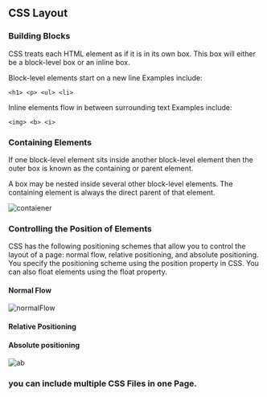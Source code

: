 ## CSS Layout
### Building Blocks

CSS treats each HTML element as if it is in its own box. This box will either be a block-level box or an inline box.

Block-level elements start on a new line Examples include:

`<h1> <p> <ul> <li>`

Inline elements flow in between surrounding text Examples include:

`<img> <b> <i>`

### Containing Elements
If one block-level element sits inside another block-level element then the outer box is known as the containing or parent element.

A box may be nested inside several other block-level elements. The containing element is always the direct parent of that element.

![contaiener](https://i.stack.imgur.com/iejBS.png)

### Controlling the Position of Elements

CSS has the following positioning schemes that allow you to control the layout of a page: normal flow, relative positioning, and absolute positioning. You specify the positioning scheme using the position property in CSS. You can also float elements using the float property.

#### Normal Flow
![normalFlow](https://image.slidesharecdn.com/css-160124050959/95/css-79-638.jpg?cb=1453612252)

#### Relative Positioning
#### Absolute positioning

![ab](https://i.stack.imgur.com/wA8sA.gif)

### you can include multiple CSS Files in one Page.
